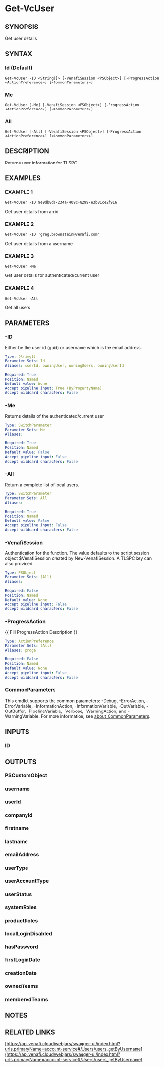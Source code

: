 # Get-VcUser

## SYNOPSIS
Get user details

## SYNTAX

### Id (Default)
```
Get-VcUser -ID <String[]> [-VenafiSession <PSObject>] [-ProgressAction <ActionPreference>] [<CommonParameters>]
```

### Me
```
Get-VcUser [-Me] [-VenafiSession <PSObject>] [-ProgressAction <ActionPreference>] [<CommonParameters>]
```

### All
```
Get-VcUser [-All] [-VenafiSession <PSObject>] [-ProgressAction <ActionPreference>] [<CommonParameters>]
```

## DESCRIPTION
Returns user information for TLSPC.

## EXAMPLES

### EXAMPLE 1
```
Get-VcUser -ID 9e9db8d6-234a-409c-8299-e3b81ce2f916
```

Get user details from an id

### EXAMPLE 2
```
Get-VcUser -ID 'greg.brownstein@venafi.com'
```

Get user details from a username

### EXAMPLE 3
```
Get-VcUser -Me
```

Get user details for authenticated/current user

### EXAMPLE 4
```
Get-VcUser -All
```

Get all users

## PARAMETERS

### -ID
Either be the user id (guid) or username which is the email address.

```yaml
Type: String[]
Parameter Sets: Id
Aliases: userId, owningUser, owningUsers, owningUserId

Required: True
Position: Named
Default value: None
Accept pipeline input: True (ByPropertyName)
Accept wildcard characters: False
```

### -Me
Returns details of the authenticated/current user

```yaml
Type: SwitchParameter
Parameter Sets: Me
Aliases:

Required: True
Position: Named
Default value: False
Accept pipeline input: False
Accept wildcard characters: False
```

### -All
Return a complete list of local users.

```yaml
Type: SwitchParameter
Parameter Sets: All
Aliases:

Required: True
Position: Named
Default value: False
Accept pipeline input: False
Accept wildcard characters: False
```

### -VenafiSession
Authentication for the function.
The value defaults to the script session object $VenafiSession created by New-VenafiSession.
A TLSPC key can also provided.

```yaml
Type: PSObject
Parameter Sets: (All)
Aliases:

Required: False
Position: Named
Default value: None
Accept pipeline input: False
Accept wildcard characters: False
```

### -ProgressAction
{{ Fill ProgressAction Description }}

```yaml
Type: ActionPreference
Parameter Sets: (All)
Aliases: proga

Required: False
Position: Named
Default value: None
Accept pipeline input: False
Accept wildcard characters: False
```

### CommonParameters
This cmdlet supports the common parameters: -Debug, -ErrorAction, -ErrorVariable, -InformationAction, -InformationVariable, -OutVariable, -OutBuffer, -PipelineVariable, -Verbose, -WarningAction, and -WarningVariable. For more information, see [about_CommonParameters](http://go.microsoft.com/fwlink/?LinkID=113216).

## INPUTS

### ID
## OUTPUTS

### PSCustomObject
###     username
###     userId
###     companyId
###     firstname
###     lastname
###     emailAddress
###     userType
###     userAccountType
###     userStatus
###     systemRoles
###     productRoles
###     localLoginDisabled
###     hasPassword
###     firstLoginDate
###     creationDate
###     ownedTeams
###     memberedTeams
## NOTES

## RELATED LINKS

[https://api.venafi.cloud/webjars/swagger-ui/index.html?urls.primaryName=account-service#/Users/users_getByUsername](https://api.venafi.cloud/webjars/swagger-ui/index.html?urls.primaryName=account-service#/Users/users_getByUsername)

